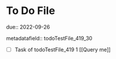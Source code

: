 # To Do File

due:: 2022-09-26

metadatafield:: todoTestFile_419_30

- [ ] Task of todoTestFile_419 1 [[Query me]]
